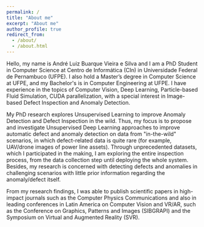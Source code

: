 ```yaml
---
permalink: /
title: "About me"
excerpt: "About me"
author_profile: true
redirect_from: 
  - /about/
  - /about.html
---
```


Hello, my name is André Luiz Buarque Vieira e Silva and I am a PhD Student in Computer Science at Centro de Informática (CIn) in Universidade Federal de Pernambuco (UFPE). I also hold a Master’s degree in Computer Science at UFPE, and my Bachelor's is in Computer Engineering at UFPE. I have experience in the topics of Computer Vision, Deep Learning, Particle-based Fluid Simulation, CUDA parallelization, with a special interest in Image-based Defect Inspection and Anomaly Detection.

My PhD research explores Unsupervised Learning to improve Anomaly Detection and Defect Inspection in the wild. Thus, my focus is to propose and investigate Unsupervised Deep Learning approaches to improve automatic defect and anomaly detection on data from "in-the-wild" scenarios, in which defect-related data is quite rare (for example, UAV/drone images of power line assets). Through unprecedented datasets, which I participated in the making, I am exploring the entire inspection process, from the data collection step until deploying the whole system. Besides, my research is concerned with detecting defects and anomalies in challenging scenarios with little prior information regarding the anomaly/defect itself.

From my research findings, I was able to publish scientific papers in high-impact journals such as the Computer Physics Communications and also in leading conferences in Latin America on Computer Vision and VR/AR, such as the Conference on Graphics, Patterns and Images (SIBGRAPI) and the Symposium on Virtual and Augmented Reality (SVR). 